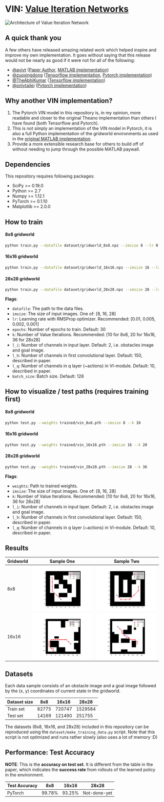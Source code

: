 # VIN: [Value Iteration Networks](https://arxiv.org/abs/1602.02867)

![Architecture of Value Iteration Network](https://ai2-s2-public.s3.amazonaws.com/figures/2016-11-08/024f01f390ba94cbee81e82e979a65151d20a6fd/3-Figure2-1.png)

## A quick thank you
A few others have released amazing related work which helped inspire and improve my own implementation. It goes without saying that this release would not be nearly as good if it were not for all of the following:
* [@avivt](https://github.com/avivt) ([Paper Author](https://arxiv.org/abs/1602.02867), [MATLAB implementation](https://github.com/avivt/VIN))
* [@zuoxingdong](https://github.com/zuoxingdong) ([Tensorflow implementation](https://github.com/zuoxingdong/VIN_TensorFlow), [Pytorch implementation](https://github.com/zuoxingdong/VIN_PyTorch_Visdom))
* [@TheAbhiKumar](https://github.com/TheAbhiKumar) ([Tensorflow implementation](https://github.com/TheAbhiKumar/tensorflow-value-iteration-networks))
* [@onlytailei](https://github.com/onlytailei) ([Pytorch implementation](https://github.com/onlytailei/Value-Iteration-Networks-PyTorch))

## Why another VIN implementation? 
1. The Pytorch VIN model in this repository is, in my opinion, more readable and closer to the original Theano implementation than others I have found (both Tensorflow and Pytorch). 
2. This is not simply an implementation of the VIN model in Pytorch, it is also a full Python implementation of the gridworld environments as used in the [original MATLAB implementation](https://github.com/avivt/VIN).
3. Provide a more extensible research base for others to build off of without needing to jump through the possible MATLAB paywall.

## Dependencies
This repository requires following packages:
- SciPy >= 0.19.0
- Python >= 2.7
- Numpy >= 1.12.1
- PyTorch >= 0.1.10
- Matplotlib >= 2.0.0

## How to train
#### 8x8 gridworld
```bash
python train.py --datafile dataset/gridworld_8x8.npz --imsize 8 --lr 0.005 --epochs 30 --k 10 --batch_size 128
```
#### 16x16 gridworld
```bash
python train.py --datafile dataset/gridworld_16x16.npz --imsize 16 --lr 0.002 --epochs 30 --k 20 --batch_size 128
```
#### 28x28 gridworld
```bash
python train.py --datafile dataset/gridworld_28x28.npz --imsize 28 --lr 0.002 --epochs 30 --k 36 --batch_size 128
```
**Flags**: 
- `datafile`: The path to the data files.
- `imsize`: The size of input images. One of: [8, 16, 28]
- `lr`: Learning rate with RMSProp optimizer. Recommended: [0.01, 0.005, 0.002, 0.001]
- `epochs`: Number of epochs to train. Default: 30
- `k`: Number of Value Iterations. Recommended: [10 for 8x8, 20 for 16x16, 36 for 28x28]
- `l_i`: Number of channels in input layer. Default: 2, i.e. obstacles image and goal image.
- `l_h`: Number of channels in first convolutional layer. Default: 150, described in paper.
- `l_q`: Number of channels in q layer (~actions) in VI-module. Default: 10, described in paper.
- `batch_size`: Batch size. Default: 128

## How to visualize / test paths (requires training first)
#### 8x8 gridworld
```bash
python test.py --weights trained/vin_8x8.pth --imsize 8 --k 10
```
#### 16x16 gridworld
```bash
python test.py --weights trained/vin_16x16.pth --imsize 16 --k 20
```
#### 28x28 gridworld
```bash
python test.py --weights trained/vin_28x28.pth --imsize 28 --k 36
```
**Flags**: 
- `weights`: Path to trained weights.
- `imsize`: The size of input images. One of: [8, 16, 28]
- `k`: Number of Value Iterations. Recommended: [10 for 8x8, 20 for 16x16, 36 for 28x28]
- `l_i`: Number of channels in input layer. Default: 2, i.e. obstacles image and goal image.
- `l_h`: Number of channels in first convolutional layer. Default: 150, described in paper.
- `l_q`: Number of channels in q layer (~actions) in VI-module. Default: 10, described in paper.

## Results
Gridworld | Sample One | Sample Two
-- | --- | ---
8x8 | <img src="results/8x8_2.png" width="450"> | <img src="results/8x8_3.png" width="450">
16x16 | <img src="results/16x16_1.png" width="450"> | <img src="results/16x16_2.png" width="450">

## Datasets
Each data sample consists of an obstacle image and a goal image followed by the (x, y) coordinates of current state in the gridworld. 

Dataset size | 8x8 | 16x16 | 28x28
-- | -- | -- | --
Train set | 82775 | 720747 | 1529584
Test set | 14169 | 121490 | 251755

The datasets (8x8, 16x16, and 28x28) included in this repository can be reproduced using the ```dataset/make_training_data.py``` script. Note that this script is not optimized and runs rather slowly (also uses a lot of memory :D)

## Performance: Test Accuracy

**NOTE**: This is the **accuracy on test set**. It is different from the table in the paper, which indicates the **success rate** from rollouts of the learned policy in the environment. 

Test Accuracy | 8x8 | 16x16 | 28x28
-- | -- | -- | --
PyTorch | 99.78% | 93.25% | Not-done-yet 
